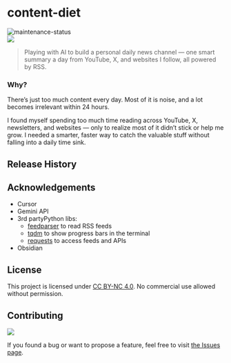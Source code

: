 # content-diet

![maintenance-status](https://img.shields.io/badge/maintenance-experimental-blue.svg)
<br>
![](https://img.shields.io/badge/platform-Windows%20%7C%20macOS-blue)

>Playing with AI to build a personal daily news channel — one smart summary a day from YouTube, X, and websites I follow, all powered by RSS.

### Why? 

There’s just too much content every day. Most of it is noise, and a lot becomes irrelevant within 24 hours. 

I found myself spending too much time reading across YouTube, X, newsletters, and websites — only to realize most of it didn’t stick or help me grow. I needed a smarter, faster way to catch the valuable stuff without falling into a daily time sink.

## Release History

<!-- v4
- When summary is ready, upload it to Notion so it's accessible on mobile.

v3
- Just look at the newest entries in each feed since the last time script was run.

v2
- Updated Gemini API to 2.0 Flash from 1.5 Flash.
- Improved the prompt.
- Showing token limit.

v1
- Gemini now prepares an easier-to-read summary with clear grouping by topic.
- Gemini now prepares a summary from articles in the RSS feeds.
- Calling Gemini now works.
- Initial release: gets titles and summaries from RSS feeds. -->

## Acknowledgements

- Cursor
- Gemini API
- 3rd partyPython libs:
    - [feedparser](https://github.com/kurtmckee/feedparser) to read RSS feeds
    - [tqdm](https://github.com/tqdm/tqdm) to show progress bars in the terminal
    - [requests](https://github.com/psf/requests) to access feeds and APIs
- Obsidian

## License

This project is licensed under [CC BY-NC 4.0](https://creativecommons.org/licenses/by-nc/4.0/). No commercial use allowed without permission.

## Contributing

![](https://img.shields.io/github/issues/vardecab/content-diet)

If you found a bug or want to propose a feature, feel free to visit [the Issues page](https://github.com/vardecab/content-diet/issues).